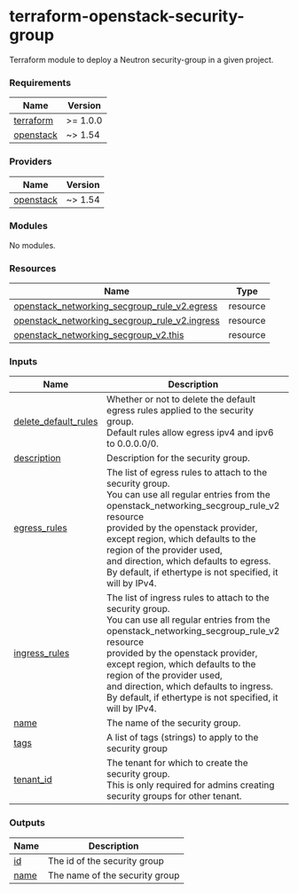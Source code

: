 # terraform-openstack-security-group

Terraform module to deploy a Neutron security-group in a given project.<!-- BEGINNING OF PRE-COMMIT-TERRAFORM DOCS HOOK -->
### Requirements

| Name | Version |
|------|---------|
| <a name="requirement_terraform"></a> [terraform](#requirement_terraform) | >= 1.0.0 |
| <a name="requirement_openstack"></a> [openstack](#requirement_openstack) | ~> 1.54 |

### Providers

| Name | Version |
|------|---------|
| <a name="provider_openstack"></a> [openstack](#provider_openstack) | ~> 1.54 |

### Modules

No modules.

### Resources

| Name | Type |
|------|------|
| [openstack_networking_secgroup_rule_v2.egress](https://registry.terraform.io/providers/terraform-provider-openstack/openstack/latest/docs/resources/networking_secgroup_rule_v2) | resource |
| [openstack_networking_secgroup_rule_v2.ingress](https://registry.terraform.io/providers/terraform-provider-openstack/openstack/latest/docs/resources/networking_secgroup_rule_v2) | resource |
| [openstack_networking_secgroup_v2.this](https://registry.terraform.io/providers/terraform-provider-openstack/openstack/latest/docs/resources/networking_secgroup_v2) | resource |

### Inputs

| Name | Description | Type | Default | Required |
|------|-------------|------|---------|:--------:|
| <a name="input_delete_default_rules"></a> [delete_default_rules](#input_delete_default_rules) | Whether or not to delete the default egress rules applied to the security group.<br>Default rules allow egress ipv4 and ipv6 to 0.0.0.0/0. | `bool` | `false` | no |
| <a name="input_description"></a> [description](#input_description) | Description for the security group. | `string` | `null` | no |
| <a name="input_egress_rules"></a> [egress_rules](#input_egress_rules) | The list of egress rules to attach to the security group.<br>You can use all regular entries from the openstack_networking_secgroup_rule_v2 resource<br>provided by the openstack provider, except region, which defaults to the region of the provider used,<br>and direction, which defaults to egress.<br>By default, if ethertype is not specified, it will by IPv4. | `map(map(string))` | `{}` | no |
| <a name="input_ingress_rules"></a> [ingress_rules](#input_ingress_rules) | The list of ingress rules to attach to the security group.<br>You can use all regular entries from the openstack_networking_secgroup_rule_v2 resource<br>provided by the openstack provider, except region, which defaults to the region of the provider used,<br>and direction, which defaults to ingress.<br>By default, if ethertype is not specified, it will by IPv4. | `map(map(string))` | `{}` | no |
| <a name="input_name"></a> [name](#input_name) | The name of the security group. | `string` | n/a | yes |
| <a name="input_tags"></a> [tags](#input_tags) | A list of tags (strings) to apply to the security group | `list(string)` | `[]` | no |
| <a name="input_tenant_id"></a> [tenant_id](#input_tenant_id) | The tenant for which to create the security group.<br>This is only required for admins creating security groups for other tenant. | `string` | `null` | no |

### Outputs

| Name | Description |
|------|-------------|
| <a name="output_id"></a> [id](#output_id) | The id of the security group |
| <a name="output_name"></a> [name](#output_name) | The name of the security group |
<!-- END OF PRE-COMMIT-TERRAFORM DOCS HOOK -->
